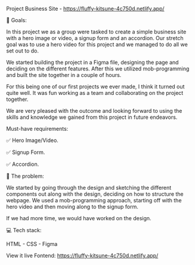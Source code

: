 Project Business Site - https://fluffy-kitsune-4c750d.netlify.app/

🏁 Goals:

In this project we as a group were tasked to create a simple business site with a hero image or video, a signup form and an accordion. Our stretch goal was to use a hero video for this project and we managed to do all we set out to do. 

We started building the project in a Figma file, designing the page and deciding on the different features. After this we utilized mob-programming and built the site together in a couple of hours. 

For this being one of our first projects we ever made, I think it turned out quite well. It was fun working as a team and collaborating on the project together. 

We are very pleased with the outcome and looking forward to using the skills and knowledge we gained from this project in future endeavors.

Must-have requirements:

✅ Hero Image/Video.

✅ Signup Form.

✅ Accordion.

🚧 The problem:

We started by going through the design and sketching the different components out along with the design, deciding on how to structure the webpage. We used a mob-programming approach, starting off with the hero video and then moving along to the signup form.

If we had more time, we would have worked on the design.

💻 Tech stack:

HTML - CSS - Figma

View it live Fontend: https://fluffy-kitsune-4c750d.netlify.app/
